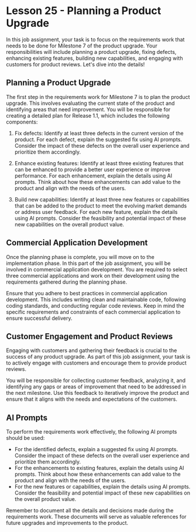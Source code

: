 # Lesson 25 - Planning a Product Upgrade

In this job assignment, your task is to focus on the requirements work that needs to be done for Milestone 7 of the
product upgrade. Your responsibilities will include planning a product upgrade, fixing defects, enhancing existing
features, building new capabilities, and engaging with customers for product reviews. Let's dive into the details!


## Planning a Product Upgrade

The first step in the requirements work for Milestone 7 is to plan the product upgrade. This involves evaluating the
current state of the product and identifying areas that need improvement. You will be responsible for creating a
detailed plan for Release 1.1, which includes the following components:

1. Fix defects: Identify at least three defects in the current version of the product. For each defect, explain the
   suggested fix using AI prompts. Consider the impact of these defects on the overall user experience and prioritize
   them accordingly.

2. Enhance existing features: Identify at least three existing features that can be enhanced to provide a better user
   experience or improve performance. For each enhancement, explain the details using AI prompts. Think about how these
   enhancements can add value to the product and align with the needs of the users.

3. Build new capabilities: Identify at least three new features or capabilities that can be added to the product to meet
   the evolving market demands or address user feedback. For each new feature, explain the details using AI prompts.
   Consider the feasibility and potential impact of these new capabilities on the overall product value.

## Commercial Application Development

Once the planning phase is complete, you will move on to the implementation phase. In this part of the job assignment,
you will be involved in commercial application development. You are required to select three commercial applications and
work on their development using the requirements gathered during the planning phase. 

Ensure that you adhere to best practices in commercial application development. This includes writing clean and
maintainable code, following coding standards, and conducting regular code reviews. Keep in mind the specific
requirements and constraints of each commercial application to ensure successful delivery.

## Customer Engagement and Product Reviews

Engaging with customers and gathering their feedback is crucial to the success of any product upgrade. As part of this
job assignment, your task is to actively engage with customers and encourage them to provide product reviews. 

You will be responsible for collecting customer feedback, analyzing it, and identifying any gaps or areas of improvement
that need to be addressed in the next milestone. Use this feedback to iteratively improve the product and ensure that it
aligns with the needs and expectations of the customers.


## AI Prompts

To perform the requirements work effectively, the following AI prompts should be used:

- For the identified defects, explain a suggested fix using AI prompts. Consider the impact of these defects on the
  overall user experience and prioritize them accordingly.
- For the enhancements to existing features, explain the details using AI prompts. Think about how these enhancements
  can add value to the product and align with the needs of the users.
- For the new features or capabilities, explain the details using AI prompts. Consider the feasibility and potential
  impact of these new capabilities on the overall product value.

Remember to document all the details and decisions made during the requirements work. These documents will serve as
valuable references for future upgrades and improvements to the product.


